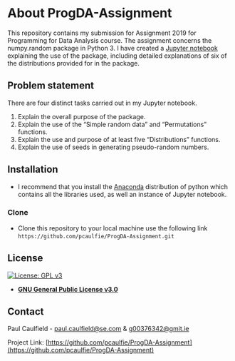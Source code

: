 # About ProgDA-Assignment
This repository contains my submission for Assignment 2019 for Programming for Data Analysis course. The assignment concerns the numpy.random package in Python 3. I have created a [Jupyter notebook](http://https://github.com/pcaulfie/ProgDA-Assignment/blob/master/ProgDA-Assignment.ipynb) explaining the use of the package, including detailed explanations of six of the distributions provided for in the package.

## Problem statement
There are four distinct tasks carried out in my Jupyter notebook.
1. Explain the overall purpose of the package.
2. Explain the use of the “Simple random data” and  “Permutations” functions.
4. Explain the use and purpose of at least five “Distributions” functions.
5. Explain the use of seeds in generating pseudo-random numbers.

## Installation

- I recommend that you install the [Anaconda](https://www.anaconda.com/distribution/) distribution of python which contains all the libraries used, as well an instance of Jupyter notebook.

### Clone

- Clone this repository to your local machine use the following link `https://github.com/pcaulfie/ProgDA-Assignment.git`

## License

[![License: GPL v3](https://img.shields.io/badge/License-GPLv3-blue.svg)](https://www.gnu.org/licenses/gpl-3.0)
- **[GNU General Public License v3.0](https://www.gnu.org/licenses/gpl-3.0.en.html)**

## Contact

Paul Caulfield -  paul.caulfield@se.com & g00376342@gmit.ie

Project Link: [https://github.com/pcaulfie/ProgDA-Assignment](https://github.com/pcaulfie/ProgDA-Assignment)
